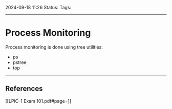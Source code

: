 2024-09-18 11:26
Status:
Tags:
___
# Process Monitoring

Process monitoring is done using tree utilities:
- ps
- pstree
- top

___
## References
[[LPIC-1 Exam 101.pdf#page=]]